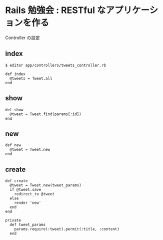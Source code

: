 # Rails 勉強会 : RESTful なアプリケーションを作る

Controller の設定

## index

```
$ editor app/controllers/tweets_controller.rb

def index
  @tweets = Tweet.all
end
```

## show
```
def show
  @tweet = Tweet.find(params[:id])
end
```

## new
```
def new
  @tweet = Tweet.new
end
```

## create
```
def create
  @tweet = Tweet.new(tweet_params)
  if @tweet.save
    redirect_to @tweet
  else
    render 'new'
  end
end

private
  def tweet_params
    params.require(:tweet).permit(:title, :content)
  end
```
